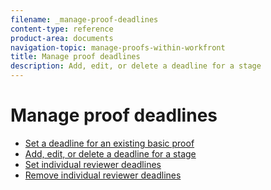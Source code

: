 ```yaml
---
filename: _manage-proof-deadlines
content-type: reference
product-area: documents
navigation-topic: manage-proofs-within-workfront
title: Manage proof deadlines
description: Add, edit, or delete a deadline for a stage
---
```


# Manage proof deadlines

* [Set a deadline for an existing basic proof](../../../../review-and-approve-work/proofing/managing-proofs-within-workfront/manage-proof-deadlines/set-deadline-basic-proof.md) 
* [Add, edit, or delete a deadline for a stage](../../../../review-and-approve-work/proofing/managing-proofs-within-workfront/manage-proof-deadlines/add-edit-delete-deadline.md) 
* [Set individual reviewer deadlines](../../../../review-and-approve-work/proofing/managing-proofs-within-workfront/manage-proof-deadlines/set-individual-deadlines.md) 
* [Remove individual reviewer deadlines](../../../../review-and-approve-work/proofing/managing-proofs-within-workfront/manage-proof-deadlines/remove-individual-deadlines.md)

